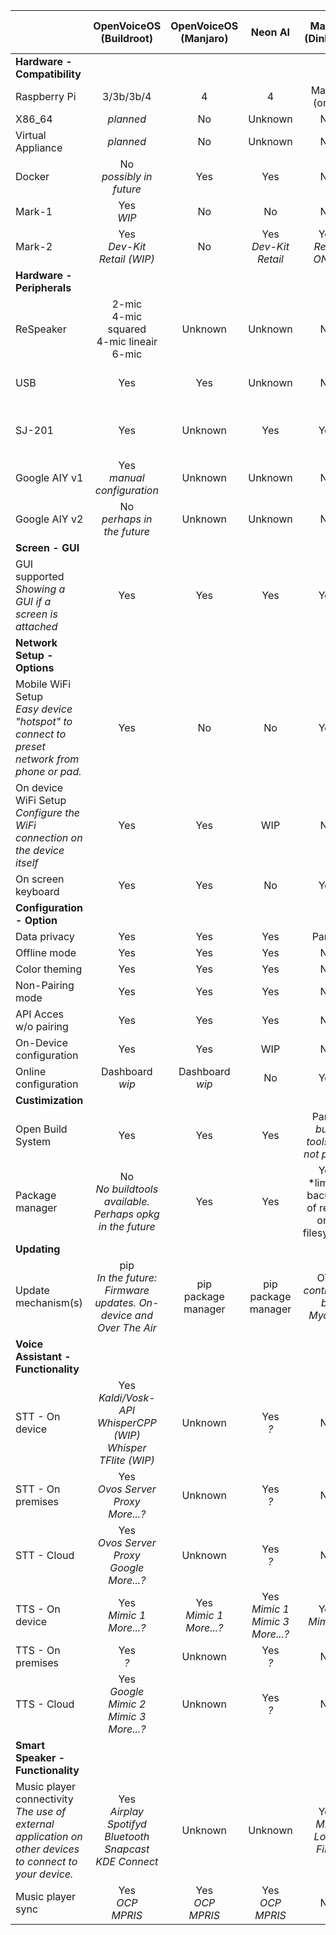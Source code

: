 |  | **OpenVoiceOS<br>(Buildroot)** | **OpenVoiceOS<br>(Manjaro)** | **Neon AI** | **Mark II<br>(Dinkum)** | **Mycroft A.I.<br>(PiCroft)**  |
|:---|:---:|:---:|:---:|:---:|:---:|
| **Hardware - Compatibility** |
| Raspberry Pi | 3/3b/3b/4| 4 | 4 | Mark II<br>(only) | 3/3b/3b/4 |
| X86_64 | *planned* | No | Unknown | No | No |
| Virtual Appliance | *planned* | No | Unknown | No | No |
| Docker | No<br>*possibly in future* | Yes | Yes | No | No |
| Mark-1 | Yes<br>*WIP* | No | No | No | No |
| Mark-2 | Yes<br>*Dev-Kit<br>Retail (WIP)* | No | Yes<br>*Dev-Kit<br>Retail* | Yes<br>*Retail ONLY* | No |
| **Hardware - Peripherals** |
| ReSpeaker | 2-mic<br>4-mic squared<br>4-mic lineair<br>6-mic | Unknown | Unknown | No | Yes<br>*manual installation?* |
| USB | Yes | Yes | Unknown | No | Yes<br>*manual installation* |
| SJ-201 | Yes | Unknown | Yes | Yes | No<br>*sandbox image maybe* |
| Google AIY v1 | Yes<br>*manual configuration* | Unknown | Unknown | No | No<br>*manual installation?* |
| Google AIY v2 | No<br>*perhaps in the future* | Unknown | Unknown | No | No<br>*manual installation?* |
| **Screen - GUI** |
| GUI supported<br>*Showing a GUI if a screen is attached* | Yes | Yes | Yes | Yes | No |
| **Network Setup - Options** |
| Mobile WiFi Setup<br>*Easy device "hotspot" to connect to preset network from phone or pad.*  | Yes | No | No | Yes | No |
| On device WiFi Setup<br>*Configure the WiFi connection on the device itself* | Yes | Yes | WIP | No | No |
| On screen keyboard | Yes | Yes | No | Yes | No |
| **Configuration - Option** |
| Data privacy | Yes | Yes | Yes | Partial | Partial |
| Offline mode | Yes | Yes | Yes | No | No |
| Color theming | Yes | Yes | Yes | No | No |
| Non-Pairing mode | Yes | Yes | Yes | No | No |
| API Acces w/o pairing | Yes | Yes | Yes | No | No |
| On-Device configuration | Yes | Yes | WIP | No | No |
| Online configuration | Dashboard<br>*wip*  | Dashboard<br>*wip* | No | Yes | Yes |
| **Custimization** |
| Open Build System | Yes | Yes | Yes | Partial<br>*build tools are not public* | Yes |
| Package manager | No<br>*No buildtools available.<br>Perhaps opkg in the future* | Yes | Yes | Yes<br>*limited bacuase of read-only filesystem | Yes |
| **Updating** |
| Update mechanism(s) | pip<br>*In the future:<br>Firmware updates. On-device and Over The Air* | pip<br>package manager | pip<br>package manager | OTA<br>*controlled by Mycroft* | pip<br>package manager |
| **Voice Assistant - Functionality** |
| STT - On device | Yes<br>*Kaldi/Vosk-API<br>WhisperCPP (WIP)<br>Whisper TFlite (WIP)* | Unknown | Yes<br>*?* | No | No |
| STT - On premises | Yes<br>*Ovos Server Proxy<br>More...?* | Unknown | Yes<br>*?* | No | No |
| STT - Cloud | Yes<br>*Ovos Server Proxy<br>Google<br>More...?* | Unknown | Yes<br>*?* | No | No |
| TTS - On device | Yes<br>*Mimic 1<br>More...?* | Yes<br>*Mimic 1<br>More...?* | Yes<br>*Mimic 1<br>Mimic 3<br>More...?* | Yes<br>*Mimic 3* | Yes<br>*Mimic 1* |
| TTS - On premises | Yes<br>*?* | Unknown | Yes<br>*?* | No | No |
| TTS - Cloud | Yes<br>*Google<br>Mimic 2<br>Mimic 3<br>More...?* | Unknown | Yes<br>*?* | No | No |
| **Smart Speaker - Functionality** |
| Music player connectivity<br>*The use of external application on other devices to connect to your device.* | Yes<br>*Airplay<br>Spotifyd<br>Bluetooth<br>Snapcast<br>KDE Connect* | Unknown | Unknown | Yes<br>*MPD<br>Local Files* | No<br>*manual installation?* |
| Music player sync | Yes<br>*OCP<br>MPRIS* | Yes<br>*OCP<br>MPRIS* | Yes<br>*OCP<br>MPRIS* | No | No |